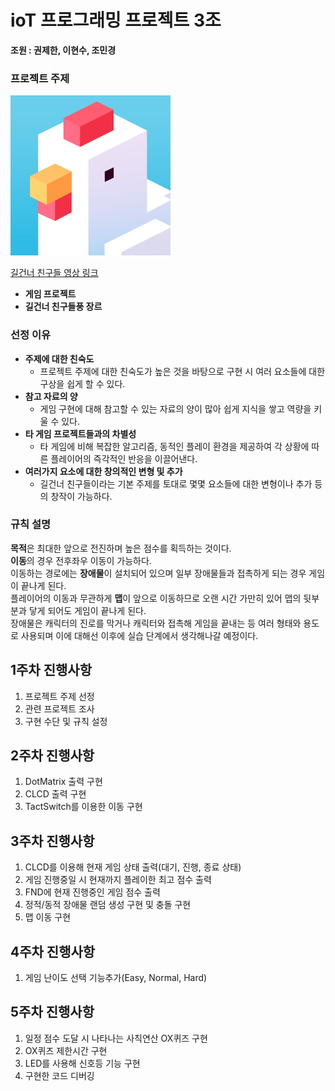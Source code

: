 # ioT 프로그래밍 프로젝트 3조

**조원 : 권제한, 이현수, 조민경**  

### 프로젝트 주제

<img src="https://github.com/ioT-Team-Project-3/Team3-Project/blob/main/img/Crossy%20Road.png?raw=true" width="256" height="256">

[길건너 친구들 영상 링크](https://youtu.be/a3pTw0jmxlg)

- **게임 프로젝트**
- **길건너 친구들풍 장르**

### 선정 이유

- **주제에 대한 친숙도**
    + 프로젝트 주제에 대한 친숙도가 높은 것을 바탕으로 구현 시 여러 요소들에 대한 구상을 쉽게 할 수 있다.
- **참고 자료의 양**
    + 게임 구현에 대해 참고할 수 있는 자료의 양이 많아 쉽게 지식을 쌓고 역량을 키울 수 있다.
- **타 게임 프로젝트들과의 차별성**
    + 타 게임에 비해 복잡한 알고리즘, 동적인 플레이 환경을 제공하여 각 상황에 따른 플레이어의 즉각적인 반응을 이끌어낸다.
- **여러가지 요소에 대한 창의적인 변형 및 추가**
    + 길건너 친구들이라는 기본 주제를 토대로 몇몇 요소들에 대한 변형이나 추가 등의 창작이 가능하다.

### 규칙 설명

**목적**은 최대한 앞으로 전진하며 높은 점수를 획득하는 것이다.  
**이동**의 경우 전후좌우 이동이 가능하다.  
이동하는 경로에는 **장애물**이 설치되어 있으며 일부 장애물들과 접촉하게 되는 경우 게임이 끝나게 된다.  
플레이어의 이동과 무관하게 **맵**이 앞으로 이동하므로 오랜 시간 가만히 있어 맵의 뒷부분과 닿게 되어도 게임이 끝나게 된다.  
장애물은 캐릭터의 진로를 막거나 캐릭터와 접촉해 게임을 끝내는 등 여러 형태와 용도로 사용되며 이에 대해선 이후에 실습 단계에서 생각해나갈 예정이다.

## 1주차 진행사항
1. 프로젝트 주제 선정
2. 관련 프로젝트 조사
3. 구현 수단 및 규칙 설정

## 2주차 진행사항
1. DotMatrix 출력 구현
2. CLCD 출력 구현
3. TactSwitch를 이용한 이동 구현

## 3주차 진행사항
1. CLCD를 이용해 현재 게임 상태 출력(대기, 진행, 종료 상태)
2. 게임 진행중일 시 현재까지 플레이한 최고 점수 출력
3. FND에 현재 진행중인 게임 점수 출력
4. 정적/동적 장애물 랜덤 생성 구현 및 충돌 구현
5. 맵 이동 구현

## 4주차 진행사항
1. 게임 난이도 선택 기능추가(Easy, Normal, Hard)

## 5주차 진행사항
1. 일정 점수 도달 시 나타나는 사칙연산 OX퀴즈 구현
2. OX퀴즈 제한시간 구현
3. LED를 사용해 신호등 기능 구현
4. 구현한 코드 디버깅
